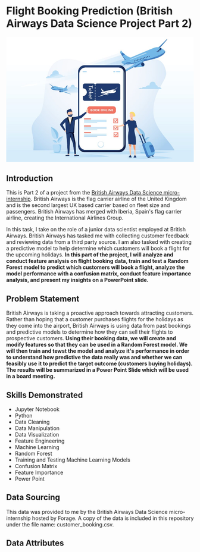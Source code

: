 # Flight Booking Prediction (British Airways Data Science Project Part 2)
![Introductory Picture](Booking_Prediction.png)
## Introduction
This is Part 2 of a project from the [British Airways Data Science micro-internship](https://www.theforage.com/simulations/british-airways/data-science-yqoz). British Airways is the flag carrier airline of the United Kingdom and is the second largest UK based carrier based on fleet size and passengers. British Airways has merged with Iberia, Spain's flag carrier airline, creating the International Airlines Group.

In this task, I take on the role of a junior data scientist employed at British Airways. British Airways has tasked me with collecting customer feedback and reviewing data from a third party source. I am also tasked with creating a predictive model to help determine which customers will book a flight for the upcoming holidays. **In this part of the project, I will analyze and conduct feature analysis on flight booking data, train and test a Random Forest model to predict which customers will book a flight, analyze the model performance with a confusion matrix, conduct feature importance analysis, and present my insights on a PowerPoint slide.**

## Problem Statement
British Airways is taking a proactive approach towards attracting customers. Rather than hoping that a customer purchases flights for the holidays as they come into the airport, British Airways is using data from past bookings and predictive models to determine how they can sell their flights to prospective customers. **Using their booking data, we will create and modify features so that they can be used in a Random Forest model. We will then train and tewst the model and analyze it's performance in order to understand how predictive the data really was and whether we can feasibly use it to predict the target outcome (customers buying holidays). The results will be summarized in a Power Point Slide which will be used in a board meeting.**

## Skills Demonstrated
* Jupyter Notebook
* Python
* Data Cleaning
* Data Manipulation
* Data Visualization
* Feature Engineering
* Machine Learning
* Random Forest
* Training and Testing Machine Learning Models
* Confusion Matrix
* Feature Importance
* Power Point

## Data Sourcing
This data was provided to me by the British Airways Data Science micro-internship hosted by Forage. A copy of the data is included in this repository under the file name: customer_booking.csv.

## Data Attributes
